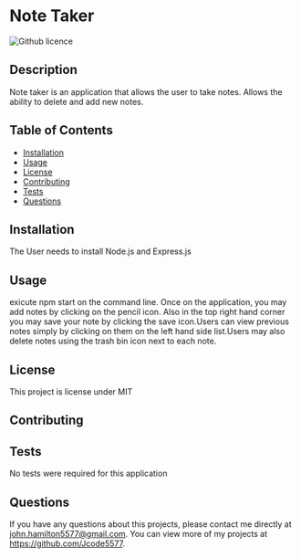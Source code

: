 # Note Taker
  ![Github licence](http://img.shields.io/badge/license-MIT-blue.svg)
  
  ## Description 
  Note taker is an application that allows the user to take notes. Allows the ability to delete and add new notes.
  ## Table of Contents
  * [Installation](#installation)
  * [Usage](#usage)
  * [License](#license)
  * [Contributing](#contributing)
  * [Tests](#tests)
  * [Questions](#questions)
  
  ## Installation 
  The User needs to install Node.js and Express.js
  ## Usage 
  exicute npm start on the command line. Once on the application, you may add notes by clicking on  the pencil icon. Also in the top right hand corner you may save your note by clicking the save icon.Users can view  previous notes simply by clicking on them  on the left hand side list.Users may also delete notes using the trash bin icon next to each note.
  ## License 
  This project is license under MIT
  ## Contributing 
  
  ## Tests
  No tests were required for this application
  ## Questions
  If you have any questions about this projects, please contact me directly at john.hamilton5577@gmail.com. You can view more of my projects at https://github.com/Jcode5577.
